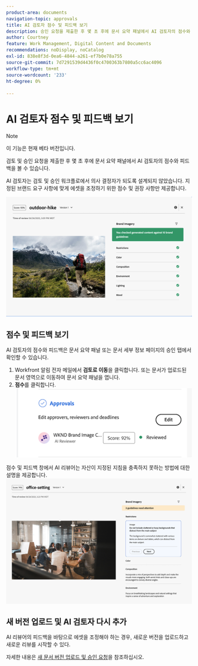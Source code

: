```yaml
---
product-area: documents
navigation-topic: approvals
title: AI 검토자 점수 및 피드백 보기
description: 승인 요청을 제출한 후 몇 초 후에 문서 요약 패널에서 AI 검토자의 점수와 피드백을 볼 수 있습니다.
author: Courtney
feature: Work Management, Digital Content and Documents
recommendations: noDisplay, noCatalog
exl-id: 838e8f3d-0ea6-4844-a261-ef7b0e78a755
source-git-commit: 7d7291539d4436f0c4700363b7800a5cc6ac4096
workflow-type: tm+mt
source-wordcount: '233'
ht-degree: 0%

---
```


# AI 검토자 점수 및 피드백 보기

>[!NOTE]
>
>이 기능은 현재 베타 버전입니다.

검토 및 승인 요청을 제출한 후 몇 초 후에 문서 요약 패널에서 AI 검토자의 점수와 피드백을 볼 수 있습니다.

AI 검토자는 검토 및 승인 워크플로에서 의사 결정자가 되도록 설계되지 않았습니다. 지정된 브랜드 요구 사항에 맞게 에셋을 조정하기 위한 점수 및 권장 사항만 제공합니다.

![AI 검토자 피드백](assets/ai-reviewer-feedback.png)

## 점수 및 피드백 보기

AI 검토자의 점수와 피드백은 문서 요약 패널 또는 문서 세부 정보 페이지의 승인 탭에서 확인할 수 있습니다.

1. Workfront 알림 전자 메일에서 **검토로 이동**&#x200B;을 클릭합니다.
또는
문서가 업로드된 문서 영역으로 이동하여 문서 요약 패널을 엽니다.
1. **점수**&#x200B;를 클릭합니다.
   ![문서 점수 보기](assets/view-score.png)

점수 및 피드백 창에서 AI 리뷰어는 자산이 지정된 지침을 충족하지 못하는 방법에 대한 설명을 제공합니다.
![AI 검토자 피드백에 주의가 필요합니다](assets/ai-reviewer-needs-attention.png)

## 새 버전 업로드 및 AI 검토자 다시 추가

AI 리뷰어의 피드백을 바탕으로 에셋을 조정해야 하는 경우, 새로운 버전을 업로드하고 새로운 리뷰를 시작할 수 있다.

자세한 내용은 [새 문서 버전 업로드 및 승인 요청](/help/quicksilver/review-and-approve-work/document-reviews-and-approvals/manage-document-approvals/upload-new-doc-version.md)을 참조하십시오.
